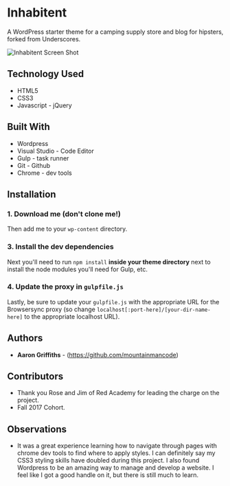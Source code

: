 # Inhabitent

A WordPress starter theme for a camping supply store and blog for hipsters, forked from Underscores. 

  ![Inhabitent Screen Shot](/images/inhabitent-proj-4.png "Inhabitent")

## Technology Used
* HTML5
* CSS3
* Javascript - jQuery

## Built With

* Wordpress
* Visual Studio - Code Editor
* Gulp - task runner
* Git - Github
* Chrome - dev tools

## Installation

### 1. Download me (don't clone me!)

Then add me to your `wp-content` directory.


### 3. Install the dev dependencies

Next you'll need to run `npm install` **inside your theme directory** next to install the node modules you'll need for Gulp, etc.

### 4. Update the proxy in `gulpfile.js`

Lastly, be sure to update your `gulpfile.js` with the appropriate URL for the Browsersync proxy (so change `localhost[:port-here]/[your-dir-name-here]` to the appropriate localhost URL).

## Authors

* **Aaron Griffiths** - (https://github.com/mountainmancode)

## Contributors

* Thank you Rose and Jim of Red Academy for leading the charge on the project.
* Fall 2017 Cohort.

## Observations
* It was a great experience learning how to navigate through pages with chrome dev tools to find where to apply styles. I can definitely say my CSS3 styling skills have doubled during this project.  I also found Wordpress to be an amazing way to manage and develop a website. I feel like I got a good handle on it, but there is still much to learn. 